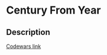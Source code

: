 # Century From Year
## Description
[Codewars link](https://www.codewars.com/kata/5a3fe3dde1ce0e8ed6000097)